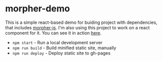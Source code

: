 # morpher-demo

This is a simple react-based demo for buiding  project with dependencies, that includes [morpher-js](https://github.com/jembezmamy/morpher-js). I'm also using this project to work on a react component for it. You can see it in action [here](http://konsumer.github.com/morpher-demo/).

*  `npm start` - Run a local development server
*  `npm run build` - Build minified static site, manually
*  `npm run deploy` - Deploy static site to gh-pages
